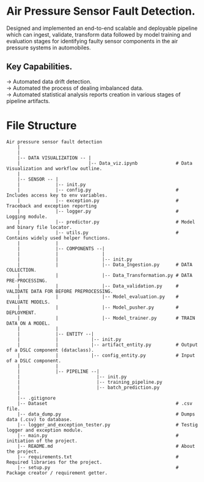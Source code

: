 # Air Pressure Sensor Fault Detection.
Designed and implemented an end-to-end scalable and deployable pipeline which can ingest, validate, transform data followed by model training and evaluation stages for identifying faulty sensor components in the air pressure systems in automobiles.

## Key Capabilities.
-> Automated data drift detection.  
-> Automated the process of dealing imbalanced data.  
-> Automated statistical analysis reports creation in various stages of pipeline artifacts.  

# File Structure
```
Air pressure sensor fault detection
    |
    |
    |-- DATA VISUALIZATION -- |
    |                         |-- Data_viz.ipynb              # Data Visualization and workflow outline.
    |
    |-- SENSOR -- |
    |             |-- init.py
    |             |-- config.py                               # Includes access key to env variables.
    |             |-- exception.py                            # Traceback and exception reporting
    |             |-- logger.py                               # Logging module.
    |             |-- predictor.py                            # Model and binary file locator. 
    |             |-- utils.py                                # Contains widely used helper functions.
    |             |
    |             |-- COMPONENTS --|
    |             |                |
    |             |                |-- init.py
    |             |                |-- Data_Ingestion.py      # DATA COLLECTION. 
    |             |                |-- Data_Transformation.py # DATA PRE-PROCESSING. 
    |             |                |-- Data_validation.py     # VALIDATE DATA FOR BEFORE PREPROCESSING.
    |             |                |-- Model_evaluation.py    # EVALUATE MODELS.
    |             |                |-- Model_pusher.py        # DEPLOYMENT.
    |             |                |-- Model_trainer.py       # TRAIN DATA ON A MODEL.
    |             |
    |             |-- ENTITY --|
    |             |            |-- init.py
    |             |            |-- artifact_entity.py         # Output of a DSLC component (dataclass).
    |             |            |-- config_entity.py           # Input of a DSLC component.
    |             |
    |             |-- PIPELINE --|
    |                            |-- init.py
    |                            |-- training_pipeline.py
    |                            |-- batch_prediction.py
    |
    |-- .gitignore
    |-- Dataset                                               # .csv file.
    |-- data_dump.py                                          # Dumps data (.csv) to database.
    |-- logger_and_exception_tester.py                        # Testig logger and exception module.
    |-- main.py                                               # initiation of the project.
    |-- README.md                                             # About the project.
    |-- requirements.txt                                      # Required libraries for the project.
    |-- setup.py                                              # Package creator / requirement getter.
```


